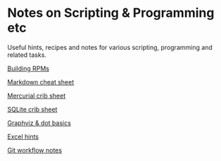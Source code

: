 Notes on Scripting & Programming etc
====================================

Useful hints, recipes and notes for various scripting, programming and related
tasks.

[Building RPMs](https://github.com/pjbriggs/scripting-and-programming/blob/master/building_rpms.md)

[Markdown cheat sheet](https://github.com/pjbriggs/scripting-and-programming/blob/master/markdown_cheatsheet.md)

[Mercurial crib sheet](https://github.com/pjbriggs/scripting-and-programming/blob/master/mercurial.md)

[SQLite crib sheet](https://github.com/pjbriggs/scripting-and-programming/blob/master/sqlite.md)

[Graphviz & dot basics](https://github.com/pjbriggs/scripting-and-programming/blob/master/graphviz.md)

[Excel hints](https://github.com/pjbriggs/scripting-and-programming/blob/master/excel_hints.md)

[Git workflow notes](https://github.com/pjbriggs/scripting-and-programming/blob/master/git_workflow.rst)